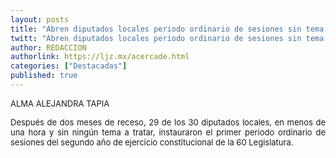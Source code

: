 ```yaml
---
layout: posts
title: "Abren diputados locales periodo ordinario de sesiones sin tema alguno a tratar"
twitt: "Abren diputados locales periodo ordinario de sesiones sin tema alguno a tratar"
author: REDACCION
authorlink: https://ljz.mx/acercade.html
categories: ["Destacadas"]
published: true
---
```

<p style="text-align: justify;">
  <span style="font-size: small;">ALMA ALEJANDRA TAPIA</span>
</p>

<p style="text-align: justify;">
  <span style="font-size: small;">Después de dos meses de receso, 29 de los 30 diputados locales, en menos de una hora y sin ningún tema a tratar, instauraron el primer periodo ordinario de sesiones del segundo año de ejercicio constitucional de la 60 Legislatura.</span>
</p>
